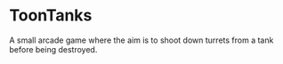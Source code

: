 # ToonTanks
 
A small arcade game where the aim is to shoot down turrets from a tank before being destroyed. 
